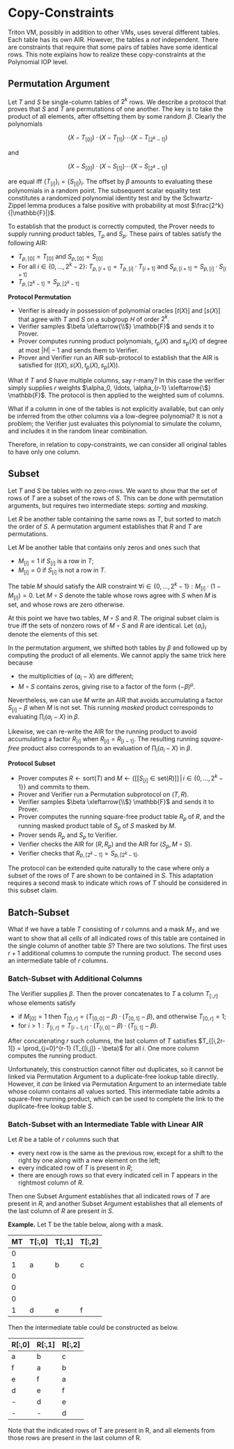 # Copy-Constraints

Triton VM, possibly in addition to other VMs, uses several different tables. Each table has its own AIR. However, the tables a *not* independent. There are constraints that require that some pairs of tables have some identical rows. This note explains how to realize these copy-constraints at the Polynomial IOP level.

## Permutation Argument

Let $T$ and $S$ be single-column tables of $2^k$ rows. We describe a protocol that proves that $S$ and $T$ are permutations of one another. The key is to take the product of all elements, after offsetting them by some random $\beta$. Clearly the polynomials

$$ (X - T_{[0]}) \cdot (X - T_{[1]}) \cdots (X - T_{[2^k-1]}) $$

and

$$ (X - S_{[0]}) \cdot (X - S_{[1]}) \cdots (X - S_{[2^k-1]}) $$

are equal iff $\{T_{[i]}\}_i = \{S_{[i]}\}_i$. The offset by $\beta$ amounts to evaluating these polynomials in a random point. The subsequent scalar equality test constitutes a randomized polynomial identity test and by the Schwartz-Zippel lemma produces a false positive with probability at most $\frac{2^k}{|\mathbb{F}|}$.

To establish that the product is correctly computed, the Prover needs to supply running product tables, $T_ p$ and $S_ p$. These pairs of tables satisfy the following AIR:
 - $T_ {p,[0]} = T_ {[0]}$ and $S_ {p,[0]} = S_ {[0]}$
 - For all $i \in \{0, \ldots, 2^k-2\}$: $T_ {p,[i+1]} = T_ {p,[i]} \cdot T_ {[i+1]}$ and $S_ {p,[i+1]} = S_ {p,[i]} \cdot S_ {[i+1]}$
 - $T_ {p, [2^k-1]} = S_ {p, [2^k-1]}$

**Protocol Permutation**
 - Verifier is already in possession of polynomial oracles $[t(X)]$ and $[s(X)]$ that agree with $T$ and $S$ on a subgroup $H$ of order $2^k$.
 - Verifier samples $\beta \xleftarrow{\\$} \mathbb{F}$ and sends it to Prover.
 - Prover computes running product polynomials, $t_ p(X)$ and $s_ p(X)$ of degree at most $|H|-1$ and sends them to Verifier.
 - Prover and Verifier run an AIR sub-protocol to establish that the AIR is satisfied for $(t(X), s(X), t_ p(X), s_ p(X))$.

What if $T$ and $S$ have multiple columns, say $r$-many? In this case the verifier simply supplies $r$ weights $\alpha_0, \ldots, \alpha_{r-1} \xleftarrow{\$} \mathbb{F}$. The protocol is then applied to the weighted sum of columns.

What if a column in one of the tables is not explicitly available, but can only be inferred from the other columns via a low-degree polynomial? It is not a problem; the Verifier just evaluates this polynomial to simulate the column, and includes it in the random linear combination.

Therefore, in relation to copy-constraints, we can consider all original tables to have only one column.

## Subset

Let $T$ and $S$ be tables with no zero-rows. We want to show that the set of rows of $T$ are a subset of the rows of $S$. This can be done with permutation arguments, but requires two intermediate steps: *sorting* and *masking*.

Let $R$ be another table containing the same rows as $T$, but sorted to match the order of $S$. A permutation argument establishes that $R$ and $T$ are permutations.

Let $M$ be another table that contains only zeros and ones such that
 - $M_{[i]} = 1$ if $S_{[i]}$ is a row in $T$;
 - $M_{[i]} = 0$ if $S_{[i]}$ is not a row in $T$.

The table $M$ should satisfy the AIR constraint $\forall i \in \{0, \ldots, 2^k-1\}: M_{[i]} \cdot ( 1 - M_{[i]} ) = 0$. Let $M \circ S$ denote the table whose rows agree with $S$ when $M$ is set, and whose rows are zero otherwise.

At this point we have two tables, $M \circ S$ and $R$. The original subset claim is true iff the sets of nonzero rows of $M \circ S$ and $R$ are identical. Let $\{a_i\}_i$ denote the elements of this set.

In the permutation argument, we shifted both tables by $\beta$ and followed up by computing the product of all elements. We cannot apply the same trick here because 
 - the multiplicities of $(a_i- X)$ are different;
 - $M \circ S$ contains zeros, giving rise to a factor of the form $(-\beta)^\mu$.

Nevertheless, we can use $M$ write an AIR that avoids accumulating a factor $S_{[i]} - \beta$ when $M$ is not set. This running *masked* product corresponds to evaluating $\prod_i \left( a_i - X \right)$ in $\beta$.

Likewise, we can re-write the AIR for the running product to avoid accumulating a factor $R_{[i]}$ when $R_{[i]} = R_{[i-1]}$. The resulting running *square-free* product also corresponds to an evaluation of $\prod_i \left( a_i - X \right)$ in $\beta$.

**Protocol Subset**
 - Prover computes $R \leftarrow \mathsf{sort}(T)$ and $M \leftarrow \{[ [ S_{[i]} \in \mathsf{set}(R) ] ] \, \vert \, i \in \{0, \ldots, 2^k-1\}\}$ and commits to them.
 - Prover and Verifier run a Permutation subprotocol on $(T,R)$.
 - Verifier samples $\beta \xleftarrow{\\$} \mathbb{F}$ and sends it to Prover.
 - Prover computes the running square-free product table $R_ p$ of $R$, and the running masked product table of $S_ p$ of $S$ masked by $M$.
 - Prover sends $R_ p$ and $S_ p$ to Verifier.
 - Verifier checks the AIR for $(R, R_ p)$ and the AIR for $(S_ p, M \circ S)$.
 - Verifier checks that $R_ {p, [2^k-1]} = S_ {p, [2^k-1]}$.

The protocol can be extended quite naturally to the case where only a subset of the rows of $T$ are shown to be contained in $S$. This adaptation requires a second mask to indicate which rows of $T$ should be considered in this subset claim.

## Batch-Subset

What if we have a table $T$ consisting of $r$ columns and a mask $M_ T$, and we want to show that all *cells* of all indicated rows of this table are contained in the single column of another table $S$? There are two solutions. The first uses $r+1$ additional columns to compute the running product. The second uses an intermediate table of $r$ columns.

### Batch-Subset with Additional Columns

The Verifier supplies $\beta$. Then the prover concatenates to $T$ a column $T_{[:,r]}$ whose elements satisfy
 - if $M_{[0]} = 1$ then $T_{[0, r]} = (T_{[0,0]} - \beta) \cdot (T_{[0,1]} - \beta)$, and otherwise $T_{[0,r]} = 1$;
 - for $i > 1: T_{[i,r]} = T_{[i-1,r]} \cdot (T_{[i, 0]} - \beta) \cdot (T_{[i, 1]} - \beta)$.

After concatenating $r$ such columns, the last column of $T$ satisfies $T_{[i,2r-1]} = \prod_{j=0}^{r-1} (T_{[i,j]} - \beta)$ for all $i$. One more column computes the running product.

Unfortunately, this construction cannot filter out duplicates, so it cannot be linked via Permutation Argument to a duplicate-free lookup table directly. However, it *can* be linked via Permutation Argument to an intermediate table whose column contains all values sorted. This intermediate table admits a square-free running product, which can be used to complete the link to the duplicate-free lookup table $S$.

### Batch-Subset with an Intermediate Table with Linear AIR

Let $R$ be a table of $r$ columns such that
 - every next row is the same as the previous row, except for a shift to the right by one along with a new element on the left;
 - every indicated row of $T$ is present in $R$;
 - there are enough rows so that every indicated cell in $T$ appears in the rightmost column of $R$.

Then one Subset Argument establishes that all indicated rows of $T$ are present in $R$, and another Subset Argument establishes that all elements of the last column of $R$ are present in $S$.

**Example.** Let T be the table below, along with a mask.

| MT | T[:,0] | T[:,1] | T[:,2] |
|----|--------|--------|--------|
| 0  |        |        |        |
| 1  |   a    |    b   |    c   |
| 0  |        |        |        |
| 0  |        |        |        |
| 0  |        |        |        |
| 1  |   d    |    e   |   f    |

Then the intermediate table could be constructed as below.

| R[:,0] | R[:,1] | R[:,2] |
|--------|--------|--------|
| a | b | c |
| f | a | b |
| e | f | a |
| d | e | f |
| - | d | e |
| - | - | d |

Note that the indicated rows of T are present in R, and all elements from those rows are present in the last column of R.